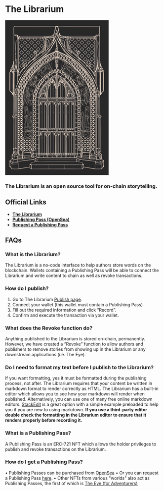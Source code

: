 # The Librarium

![Librarium Door](/public/images/default_librarium.jpg)

### **The Librarium is an open source tool for on-chain storytelling.**

## Official Links
- **[The Librarium](https://librarium.dev/)**
- **[Publishing Pass (OpenSea)](https://opensea.io/collection/librarium)**
- **[Request a Publishing Pass](https://tfp0m1w5j9m.typeform.com/to/gV2oFyQI)**

## FAQs

### What is the Librarium?
  The Librarium is a no-code interface to help authors store words on the blockchain. Wallets containing a Publishing Pass will be able to connect the Librarium and write content to chain as well as revoke transactions.

### How do I publish?
1. Go to The Librarium [Publish page](https://librarium.dev/publish).
2. Connect your wallet (this wallet must contain a Publishing Pass)
3. Fill out the required information and click “Record”.
4. Confirm and execute the transaction via your wallet.

### What does the Revoke function do?
  Anything published to the Librarium is stored on-chain, permanently. However, we have created a “Revoke” function to allow authors and publishers to remove stories from showing up in the Librarium or any downstream applications (i.e. The Eye).

### Do I need to format my text before I publish to the Librarium?
  If you want formatting, yes it must be formatted during the publishing process, not after. The Librarium requires that your content be written in markdown format to render correctly as HTML. 
  The Librarium has a built-in editor which allows you to see how your markdown will render when published. Alternatively, you can use one of many free online markdown editors. [StackEdit](https://stackedit.io/app#) is a great option with a simple example preloaded to help you if you are new to using markdown. 
  **If you use a third-party editor double check the formatting in the Librarium editor to ensure that it renders properly before recording it.**

### What is a Publishing Pass?
A Publishing Pass is an ERC-721 NFT which allows the holder privileges to publish and revoke transactions on the Librarium. 

### How do I get a Publishing Pass?
• Publishing Passes can be purchased from [OpenSea](https://opensea.io/collection/librarium) 
• Or you can request a Publishing Pass [here](https://tfp0m1w5j9m.typeform.com/to/gV2oFyQI).
• Other NFTs from various "worlds" also act as Publishing Passes, the first of which is [The Eye (for Adventurers)](https://eyeforadventurers.com/)
